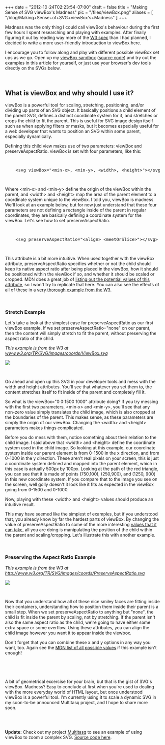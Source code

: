
+++
date = "2012-10-24T02:23:54-07:00"
draft = false
title = "Making Sense of SVG viewBox's Madness"
pic = "/files/viewBox.png"
aliases = [
  "/blog/Making+Sense+of+SVG+viewBox's+Madness"
]
+++

<p>
Madness was the only thing I could call viewBox's behaviour during the first few hours I spent researching and playing with examples.  After finally figuring it out by reading way more of the <a href="http://www.w3.org/TR/SVG/coords.html#ViewBoxAttribute">W3 spec</a> than I had planned, I decided to write a more user-friendly introduction to viewBox here.
</p>

<p>I encourage you to follow along and play with different possible viewBox set ups as we go.  Open up my <a href="http://www.justinmccandless.com/demos/viewbox/index.html" target="_blank">viewBox sandbox</a> (<a href="https://github.com/justinmc/svg-viewbox-sandbox">source code</a>) and try out the examples in this article for yourself, or just use your browser's dev tools directly on the SVGs below.</p>

<p><br></p>

<h2>What is viewBox and why should I use it?</h2>

<p>
viewBox is a powerful tool for scaling, stretching, positioning, and/or dividing up parts of an SVG object.  It basically positions a child element of the parent SVG, defines a distinct coordinate system for it, and stretches or crops the child to fit the parent.  This is useful for SVG image design itself such as when applying filters or masks, but it becomes especially useful for a web developer that wants to position an SVG within some parent, especially dynamically.
</p>

<p>
Defining this child view makes use of two parameters: <span class="code">viewBox</span> and <span class="code">preserveAspectRatio</span>.  viewBox is set with four parameters, like this:
</p>

<p><br></p>

<pre class="code">
    &lt;svg viewBox="&lt;min-x&gt;, &lt;min-y&gt;, &lt;width&gt;, &lt;height&gt;"&gt;&lt;/svg&gt;
</pre>

<p><br></p>

<p>
Where &lt;min-x&gt; and &lt;min-y&gt; define the origin of the viewBox within the parent, and &lt;width&gt; and &lt;height&gt; map the area of the parent element to a coordinate system unique to the viewBox.  I told you, viewBox is madness.  We'll look at an example below, but for now just understand that these four parameters are not defining a rectangle inside of the parent in regular coordinates, they are basically defining a coordinate system for the viewBox.  Let's see how to set preserveAspectRatio.
</p>

<p><br></p>

<pre class="code">
    &lt;svg preserveAspectRatio="&lt;align&gt; &lt;meetOrSlice&gt;"&gt;&lt;/svg&gt;
</pre>

<p><br></p>

<p>
This attribute is a bit more intuitive.  When used together with the viewBox attribute, preserveAspectRatio specifies whether or not the child should keep its native aspect ratio after being placed in the viewBox, how it should be positioned within the viewBox if so, and whether it should be scaled or cropped.  MDN does a great job of <a href="https://developer.mozilla.org/en-US/docs/SVG/Attribute/preserveAspectRatio">listing out the potential values of this attribute</a>, so I won't try to replicate that here.  You can also see the effects of all of these in a <a href="http://www.w3.org/TR/SVG/images/coords/PreserveAspectRatio.svg">very thorough example from the W3</a>.
</p>

<p><br></p>

<h3>Stretch Example</h3>

<p>
Let's take a look at the simplest case for preserveAspectRatio as our first viewBox example.  If we set <span class="code">preserveAspectRatio="none"</span> on our parent, then the content will simply stretch to fit the parent, without preserving the aspect ratio of the child.
</p>

<p><i>This example is from the W3 at <a href="http://www.w3.org/TR/SVG/images/coords/ViewBox.svg">www.w3.org/TR/SVG/images/coords/ViewBox.svg</a></i>
<br></p>

<p><img unselectable="on" src="http://www.w3.org/TR/SVG/images/coords/ViewBox.svg">
<br></p>

<p><br></p>

<p>
Go ahead and open up this SVG in your developer tools and mess with the <span class="code">width</span> and <span class="code">height</span> attributes.  You'll see that whatever you set them to, the content stretches itself to fit inside of the parent and completely fill it.
</p>

<p>
So what is the <span class="code">viewBox="0 0 1500 1000"</span> attribute doing? If you try messing with the first two parameters, &lt;min-x&gt; and &lt;min-y&gt;, you'll see that any non-zero value simply translates the child image, which is also cropped at the boundaries of the parent.  This makes sense, as these parameters are simply the origin of our viewBox.  Changing the &lt;width&gt; and &lt;height&gt; parameters makes things complicated.
</p>

<p>
Before you do mess with them, notice something about their relation to the child image.  I said above that &lt;width&gt; and &lt;height&gt; define the coordinate system used in the child image.  So looking at this example, our coordinate system inside our parent element is from 0-1500 in the x direction, and from 0-1000 in the y direction.  These aren't real pixels on your screen, this is just a coordinate system defined and mapped into the parent element, which in this case is actually 500px by 100px.  Looking at the path of the red triangle, you can see that it is made of points (750,100), (250,900), and (1250, 900) in this new coordinate system.  If you compare that to the image you see on the screen, well golly doesn't it look like it fits as expected in the viewBox going from 0-1500 and 0-1000.
</p>

<p>
Now, playing with these &lt;width&gt; and &lt;height&gt; values should produce an intuitive result.
</p>

<p>
This may have seemed like the simplest of examples, but if you understood that, you already know by far the hardest parts of viewBox.  By changing the value of preserveAspectRatio to some of the more interesting <a href="https://developer.mozilla.org/en-US/docs/SVG/Attribute/preserveAspectRatio">values that it can take</a>, all you are doing is manipulating the position of the child within the parent and scaling/cropping.  Let's illustrate this with another example.
</p>

<p><br></p>

<h3>Preserving the Aspect Ratio Example</h3>

<p><i>This example is from the W3 at <a href="http://www.w3.org/TR/SVG/images/coords/PreserveAspectRatio.svg">http://www.w3.org/TR/SVG/images/coords/PreserveAspectRatio.svg</a></i>
<br></p>

<p><img unselectable="on" src="http://www.w3.org/TR/SVG/images/coords/PreserveAspectRatio.svg">
<br></p>

<p><br></p>

<p>
Now that you understand how all of these nice smiley faces are fitting inside their containers, understanding how to position them inside their parent is a small step.  When we set preserveAspectRatio to anything but "none", the child is fit inside the parent by scaling, not by stretching.  If the parent isn't also the same aspect ratio as the child, we're going to have either some extra space or some overflow.  Using these attributes, you can align the child image however you want it to appear inside the viewbox.
</p>

<p>
Don't forget that you can combine these x and y options in any way you want, too.  Again see the <a href="https://developer.mozilla.org/en-US/docs/SVG/Attribute/preserveAspectRatio">MDN list of all possible values</a> if this example isn't enough!
</p>

<p><br></p>

<p><br></p>

<p>
A bit of geometrical excercise for your brain, but that is the gist of SVG's viewBox.  Madness?  Easy to conclude at first when you're used to dealing with the more everyday world of HTML layout, but once understood viewBox is a powerful tool.  I'm currently using it to scale a dynamic SVG in my soon-to-be announced Multitasq project, and I hope to share more soon.
</p>

<p><br><br></p>

<p>
    <b>Update:</b>  Check out my project <a href="http://www.multitasq.com">Multitasq</a> to see an example of using viewBox to zoom a complex SVG.  <a href="http://www.github.com/justinmc/multitasq">Source code here</a>.
</p>
